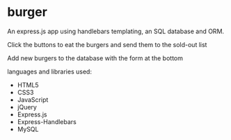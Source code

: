 # burger

An express.js app using handlebars templating, an SQL database and ORM.

Click the buttons to eat the burgers and send them to the sold-out list

Add new burgers to the database with the form at the bottom

languages and libraries used:
- HTML5
- CSS3
- JavaScript
- jQuery
- Express.js
- Express-Handlebars
- MySQL
